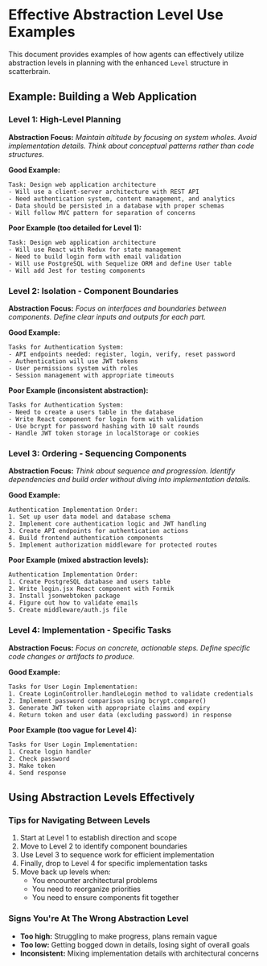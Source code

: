 # Effective Abstraction Level Use Examples

This document provides examples of how agents can effectively utilize abstraction levels in planning with the enhanced `Level` structure in scatterbrain.

## Example: Building a Web Application

### Level 1: High-Level Planning

**Abstraction Focus:** *Maintain altitude by focusing on system wholes. Avoid implementation details. Think about conceptual patterns rather than code structures.*

**Good Example:**
```
Task: Design web application architecture
- Will use a client-server architecture with REST API
- Need authentication system, content management, and analytics
- Data should be persisted in a database with proper schemas
- Will follow MVC pattern for separation of concerns
```

**Poor Example (too detailed for Level 1):**
```
Task: Design web application architecture
- Will use React with Redux for state management
- Need to build login form with email validation
- Will use PostgreSQL with Sequelize ORM and define User table 
- Will add Jest for testing components
```

### Level 2: Isolation - Component Boundaries

**Abstraction Focus:** *Focus on interfaces and boundaries between components. Define clear inputs and outputs for each part.*

**Good Example:**
```
Tasks for Authentication System:
- API endpoints needed: register, login, verify, reset password
- Authentication will use JWT tokens
- User permissions system with roles
- Session management with appropriate timeouts
```

**Poor Example (inconsistent abstraction):**
```
Tasks for Authentication System:
- Need to create a users table in the database
- Write React component for login form with validation
- Use bcrypt for password hashing with 10 salt rounds
- Handle JWT token storage in localStorage or cookies
```

### Level 3: Ordering - Sequencing Components

**Abstraction Focus:** *Think about sequence and progression. Identify dependencies and build order without diving into implementation details.*

**Good Example:**
```
Authentication Implementation Order:
1. Set up user data model and database schema
2. Implement core authentication logic and JWT handling
3. Create API endpoints for authentication actions
4. Build frontend authentication components
5. Implement authorization middleware for protected routes
```

**Poor Example (mixed abstraction levels):**
```
Authentication Implementation Order:
1. Create PostgreSQL database and users table
2. Write login.jsx React component with Formik
3. Install jsonwebtoken package
4. Figure out how to validate emails
5. Create middleware/auth.js file
```

### Level 4: Implementation - Specific Tasks

**Abstraction Focus:** *Focus on concrete, actionable steps. Define specific code changes or artifacts to produce.*

**Good Example:**
```
Tasks for User Login Implementation:
1. Create LoginController.handleLogin method to validate credentials
2. Implement password comparison using bcrypt.compare()
3. Generate JWT token with appropriate claims and expiry
4. Return token and user data (excluding password) in response
```

**Poor Example (too vague for Level 4):**
```
Tasks for User Login Implementation:
1. Create login handler
2. Check password
3. Make token
4. Send response
```

## Using Abstraction Levels Effectively

### Tips for Navigating Between Levels

1. Start at Level 1 to establish direction and scope
2. Move to Level 2 to identify component boundaries 
3. Use Level 3 to sequence work for efficient implementation
4. Finally, drop to Level 4 for specific implementation tasks
5. Move back up levels when:
   - You encounter architectural problems
   - You need to reorganize priorities
   - You need to ensure components fit together

### Signs You're At The Wrong Abstraction Level

- **Too high:** Struggling to make progress, plans remain vague
- **Too low:** Getting bogged down in details, losing sight of overall goals
- **Inconsistent:** Mixing implementation details with architectural concerns 